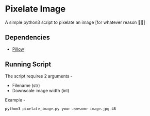 # Pixelate Image

A simple python3 script to pixelate an image [for whatever reason :man_shrugging:]

## Dependencies

- [Pillow](https://pypi.org/project/Pillow/)

## Running Script

The script requires 2 arguments -

- Filename (str)
- Downscale image width (int)

Example -

`python3 pixelate_image.py your-awesome-image.jpg 48`

